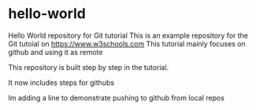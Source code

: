 # hello-world
Hello World repository for Git tutorial
This is an example repository for the Git tutoial on https://www.w3schools.com
This tutorial mainly focuses on github and using it as remote

This repository is built step by step in the tutorial.

It now includes steps for githubs

Im adding a line to demonstrate pushing to github from local repos